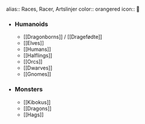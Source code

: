 alias:: Races, Racer, Artslinjer
color:: orangered
icon:: 

- ### Humanoids
	- [[Dragonborns]] / [[Dragefødte]]
	- [[Elves]]
	- [[Humans]]
	- [[Halflings]]
	- [[Orcs]]
	- [[Dwarves]]
	- [[Gnomes]]
- ### Monsters
	- [[Kibokus]]
	- [[Dragons]]
	- [[Hags]]